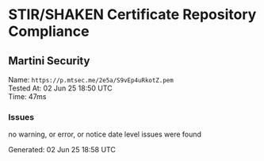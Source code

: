# STIR/SHAKEN Certificate Repository Compliance

## Martini Security

Name: `https://p.mtsec.me/2e5a/S9vEp4uRkotZ.pem`\
Tested At: 02 Jun 25 18:50 UTC\
Time: 47ms

### Issues

no warning, or error, or notice date level issues were found

Generated: 02 Jun 25 18:58 UTC